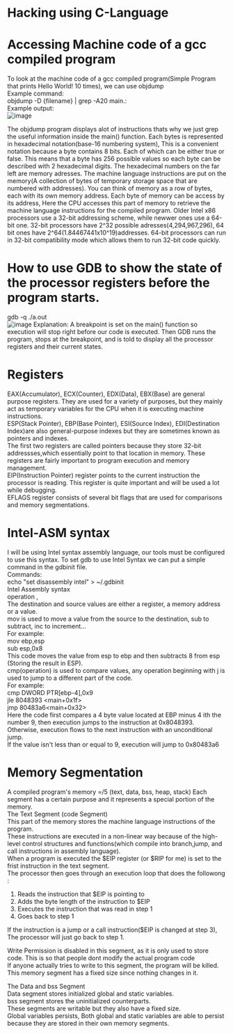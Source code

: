 # Hacking using C-Language
# Accessing Machine code of a gcc compiled program
To look at the machine code of a gcc compiled program(Simple Program that prints Hello World! 10 times), we can use objdump <br />
Example command: <br />
objdump -D {filename} | grep -A20 main.: <br />
Example output: <br />
![image](https://user-images.githubusercontent.com/42641723/171374873-26c895fb-0d4f-40a0-aacf-8722fd2a1bae.png)


The objdump program displays alot of instructions thats why we just grep the useful information inside the main() function.
Each bytes is represented in hexadecimal notation(base-16 numbering system), This is a convenient notation because a byte contains 8 bits. Each of which can be either true or false.
This means that a byte has 256 possible values so each byte can be described with 2 hexadecimal digits.
The hexadecimal numbers on the far left are memory adresses. The machine language instructions are put on the memory(A collection of bytes of temporary storage space that are numbered with addresses).
You can think of memory as a row of bytes, each with its own memory address. Each byte of memory can be access by its address, Here the CPU accesses this part of memory to retrieve the machine language instructions for the compiled program.
Older Intel x86 processors use a 32-bit addressing scheme, while newwer ones use a 64-bit one. 32-bit processors have 2^32 possible adresses(4,294,967,296), 64 bit ones have 2^64(1.84467441x10^19)addresses.
64-bit processors can run in 32-bit compatibility mode which allows them to run 32-bit code quickly.

# How to use GDB to show the state of the processor registers before the program starts.
gdb -q ./a.out <br />
![image](https://i.ibb.co/jwrD1Mz/image.png)
Explanation:
A breakpoint is set on the main() function so execution will stop right
before our code is executed. Then GDB runs the program, stops at the
breakpoint, and is told to display all the processor registers and their
current states. <br /> 
# Registers
EAX(Accumulator), ECX(Counter), EDX(Data), EBX(Base) are general purpose registers. They are used for a variety of purposes, but they mainly
act as temporary variables for the CPU when it is executing machine
instructions. <br />
ESP(Stack Pointer), EBP(Base Pointer), ESI(Source Index), EDI(Destination Index)are also general-purpose indexes but they are sometimes known as pointers and indexes. <br /> 
The first two registers are called pointers because they store 32-bit addressses,which essentially point to that location in memory. These registers
are fairly important to program execution and memory management. <br />
EIP(Instruction Pointer) register points to the current instruction the processor is reading. This register is quite important and will be used a lot while debugging. <br />
EFLAGS register consists of several bit flags that are used for comparisons and memory segmentations. <br />
# Intel-ASM syntax
I will be using Intel syntax assembly language, our tools must be configured to use this syntax. To set gdb to use Intel Syntax we can put a simple command in the gdbinit file. <br />
Commands: <br />
echo "set disassembly intel" > ~/.gdbinit <br />
Intel Assembly syntax <br /> 
operation <destination>, <source> <br />
The destination and source values are either a register, a memory address or a value. <br />
mov is used to move a value from the source to the destination, sub to subtract, inc to increment... <br />
For example: <br />
mov ebp,esp <br />
sub esp,0x8 <br />
This code moves the value from esp to ebp and then subtracts 8 from esp <br />
(Storing the result in ESP). <br />
cmp(operation) is used to compare values, any operation beginning with j is used to jump to a different part of the code. <br />
For example: <br />
cmp DWORD PTR[ebp-4],0x9 <br />
jle 8048393 <main+0x1f> <br />
jmp 80483a6<main+0x32> <br />
Here the code first compares a 4 byte value located at EBP minus 4 ith the number 9, then execution jumps to the instruction at 0x8048393. Otherwise, execution flows to the next instruction with an unconditional jump. <br />
If the value isn't less than or equal to 9, execution will jump to 0x80483a6 <br />



# Memory Segmentation
A compiled program's memory =/5 (text, data, bss, heap, stack) Each segment has a certain purpose and it represents a special portion of the memory. <br />
The Text Segment (code Segment) <br />
This part of the memory stores the machine language instructions of the program. <br />
These instructions are executed in a non-linear way because of the high-level control structures and functions(which compile into branch,jump, and call instructions in assembly language). <br />
When a program is executed the $EIP register (or $RIP for me) is set to the frist instruction in the text segment. <br />
The processor then goes through an execution loop that does the followong : <br />
1. Reads the instruction that $EIP is pointing to <br />
2. Adds the byte length of the instruction to $EIP <br />
3. Executes the instruction that was read in step 1 <br />
4. Goes back to step 1 <br />

If the instruction is a jump or a call instruction($EIP is changed at step 3), The processor will just go back to step 1. <br />

Write Permission is disabled in this segment, as it is only used to store code. This is so that people dont modify the actual program code <br />
If anyone actually tries to write to this segment, the program will be killed. This memory segment has a fixed size since nothing changes in it. <br />

The Data and bss Segment <br />
Data segment stores initialized global and static variables. <br />
bss segment stores the uninitialized counterparts. <br />
These segments are writable but they also have a fixed size. <br />
Global variables persists, Both global and static variables are able to persist because they are stored in their own memory segments. <br />

